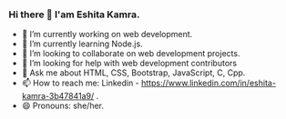 ### Hi there 👋 I'am Eshita Kamra.
- 🔭 I’m currently working on web development.
- 🌱 I’m currently learning Node.js.
- 👯 I’m looking to collaborate on web development projects.
- 🤔 I’m looking for help with web development contributors
- 💬 Ask me about HTML, CSS, Bootstrap, JavaScript, C, Cpp.
- 📫 How to reach me: Linkedin - https://www.linkedin.com/in/eshita-kamra-3b47841a9/ .
- 😄 Pronouns: she/her.


